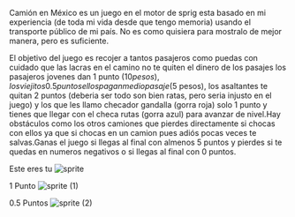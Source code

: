 Camión en México es un juego en el motor
de sprig esta basado en mi experiencia (de toda mi 
vida desde que tengo memoria) usando el transporte público 
de mi país. No es como quisiera para mostralo 
de mejor manera, pero es suficiente.

El objetivo del juego es recojer a tantos pasajeros como
puedas con cuidado que las lacras en el camino
no te quiten el dinero de los pasajes 
los pasajeros jovenes dan 1 punto ($10 pesos), los viejitos 0.5 
puntos ellos pagan medio pasaje ($5 pesos), los asaltantes 
te quitan 2 puntos (deberia ser todo son bien ratas, pero 
seria injusto en el juego) y los que les llamo checador gandalla (gorra roja) solo 1 punto y tienes que llegar con el checa rutas (gorra azul) para avanzar de nivel.Hay obstáculos como los otros camiones que pierdes directamente si chocas con ellos ya que si chocas en un camion pues adiós pocas veces te salvas.Ganas el juego si llegas al final con almenos 5 puntos y pierdes si te quedas en numeros negativos o si llegas al final con 0 puntos.

Este eres tu
![sprite](https://github.com/user-attachments/assets/336f4a04-364f-42da-890c-f1c5f13c4a95)

1 Punto 
![sprite (1)](https://github.com/user-attachments/assets/a4abd2e4-8442-4700-b00d-808d28666d74)

0.5 Puntos
![sprite (2)](https://github.com/user-attachments/assets/5a9e7593-5dcd-4a28-8658-c7cac7a8f6d3)



